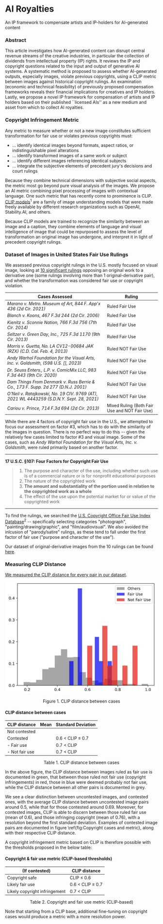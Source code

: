 # AI Royalties
An IP framework to compensate artists and IP-holders for AI-generated content

### Abstract
This article investigates how AI-generated content can disrupt central revenue streams of the creative industries, in particular the collection of dividends from intellectual property (IP) rights. It reviews the IP and copyright questions related to the input and output of generative AI systems. A systematic method is proposed to assess whether AI-generated outputs, especially images, violate previous copyrights, using a CLIP metric between images against historical copyright rulings. An examination (economic and technical feasibility) of previously proposed compensation frameworks reveals their financial implications for creatives and IP holders. Lastly, we propose a novel IP framework for compensation of artists and IP holders based on their published ``licensed AIs'' as a new medium and asset from which to collect AI royalties.

### Copyright Infringement Metric
Any metric to measure whether or not a new image constitutes sufficient transformation for fair use or violates previous copyrights must: 
* ... identify identical images beyond formats, aspect ratios, or indistinguishable pixel alterations
* ... identify transformed images of a same work or subject 
* ... identify different images referencing identical subjects 
* ... integrate the subjective elements of precedent jury's decisions and court rulings

Because they combine technical dimensions with subjective social aspects, the metric most go beyond pure visual analysis of the images.
We propose an AI metric combining pixel processing of images with contextual language. One such metric that has recently come to prominence is CLIP. [CLIP models](https://arxiv.org/pdf/2103.00020.pdf)<sup>1</sup> are a family of image understanding models that were made freely available by different research organizations such as OpenAI, Stability.AI, and others. 

Because CLIP models are trained to recognize the similarity between an image and a caption, they combine elements of language and visual intelligence of image that could be repurposed to assess the level of transformation an original image has undergone, and interpret it in light of precedent copyright rulings.

### Dataset of Images in United States Fair Use Rulings
We assessed previous copyright rulings in the U.S. mostly focused on visual image, looking at [10 significant rulings](https://drive.google.com/drive/folders/1OUvZeKKgi26gzMdPweo5WY5Zys1u5deA?usp=drive_link) opposing an original work to a derivative one (some rulings involving more than 1 original-derivative pair), and whether the transformation was considered fair use or copyright violation. 

| **Cases Assessed** | **Ruling** |
|--------------------|------------|
| _Marano v. Metro. Museum of Art, 844 F. App’x 436 (2d Cir. 2021)_ | Ruled Fair Use |
| _Blanch v. Koons, 467 F.3d 244 (2d Cir. 2006)_ | Ruled Fair Use |
| _Kienitz v. Sconnie Nation, 766 F.3d 756 (7th Cir. 2014)_ | Ruled Fair Use |
| _Seltzer v. Green Day, Inc., 725 F.3d 1170 (9th Cir. 2013)_ | Ruled Fair Use |
| _Morris v. Guetta, No. LA CV12-00684 JAK (RZX) (C.D. Cal. Feb. 4, 2013)_ | Ruled NOT Fair Use |
| _Andy Warhol Foundation for the Visual Arts, Inc. v. Goldsmith, (598 U.S. [], 2023)_ | Ruled NOT Fair Use |
| _Dr. Seuss Enters., L.P. v. ComicMix LLC, 983 F.3d 443 (9th Cir. 2020)_ | Ruled NOT Fair Use |
| _Dam Things From Denmark v. Russ Berrie & Co., 173 F. Supp. 2d 277 (D.N.J. 2001)_ | Ruled NOT Fair Use |
| _O’Neil v. Ratajkowski, No. 19 CIV. 9769 (AT), 2021 WL 4443259 (S.D.N.Y. Sept. 28, 2021)_ | Ruled NOT Fair Use |
| _Cariou v. Prince, 714 F.3d 694 (2d Cir. 2013)_ | Mixed Ruling (Both Fair Use and NOT Fair Use) |


While there are 4 factors of copyright fair use in the U.S., we attempted to focus our assessment on factor #3, which has to do with the similarity of the images in question. There is no perfect way to do this -- given the relatively few cases limited to factor #3 and visual image. Some of the cases, such as _Andy Warhol Foundation for the Visual Arts, Inc. v. Goldsmith_, were ruled primarily based on another factor.

---
**17 U.S.C. §107: Four Factors for Copyright Fair Use**
> 1. The purpose and character of the use, including whether such use is of a commercial nature or is for nonprofit educational purposes
> 2. The nature of the copyrighted work
> 3. **The amount and substantiality of the portion used in relation to the copyrighted work as a whole**
> 4. The effect of the use upon the potential market for or value of the copyrighted work
---
To find the rulings, we searched the [U.S. Copyright Office Fair Use Index Database](https://www.copyright.gov/fair-use/fair-index.html)<sup>2</sup> -- specifically selecting categories "photograph", "painting/drawing/graphic", and "film/audiovisual". We also avoided the inlcusion of "parody/satire" rulings, as these tend to fall under the first factor of fair use ("purpose and character of the use"). 

Our dataset of original-derivative images from the 10 rulings can be found [here](https://drive.google.com/drive/folders/1OUvZeKKgi26gzMdPweo5WY5Zys1u5deA?usp=drive_link).

### Measuring CLIP Distance
[We measured the CLIP distance for every pair in our dataset](CaseAnalysis.ipynb).

![CLIP distance between images, We see a clear distinction between uncontested images, and contested ones, with the average CLIP distance between uncontested image pairs around 0.5, while that for those contested around 0.69.](fig1_imageversion.png)
<p align="center"> Figure 1. CLIP distance between cases</p>

#### CLIP distance between cases

| CLIP distance            | Mean | Standard Deviation       |
|--------------------------|------|--------------------------|
| Not contested            |      |                          |
| Contested                |      | 0.6 < CLIP ≤ 0.7         |
| - Fair use               |      | 0.7 < CLIP               |
| - Not fair use           |      | 0.7 < CLIP               |
<p align="center"> Table 1. CLIP distance between cases</p>

In the above figure, the CLIP distance between images ruled as fair use is documented in green, that between those ruled not fair use (copyright infringements) in red, those in blue were deemed probably not fair use, while the CLIP distance between all other pairs is documented in grey. 

We see a clear distinction between uncontested images, and contested ones, with the average CLIP distance between uncontested image pairs around 0.5, while that for those contested around 0.69. Moreover, for contested images, CLIP is able to discern between those ruled fair use (mean of 0.6), and those infringing copyright (mean of 0.76), with a resolution beyond the first standard deviation. 
Examples of contested image pairs are documented in figure \ref{fig:Copyright cases and metric}, along with their respective CLIP distance. 

A copyright infringement metric based on CLIP is therefore possible with the thresholds proposed in the below table:

#### Copyright & fair use metric (CLIP-based thresholds)

| (If contested)                  | CLIP distance              |
|--------------------------------|----------------------------|
| Copyright safe                 | CLIP ≤ 0.6                 |
| Likely fair use                | 0.6 < CLIP ≤ 0.7           |
| Likely copyright infringement  | 0.7 < CLIP                 |
<p align="center"> Table 2. Copyright and fair use metric (CLIP-based)</p>

Note that starting from a CLIP base, additional fine-tuning on copyright cases would produce a metric with a more resolution power. 










